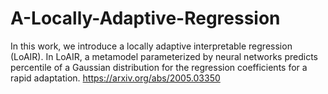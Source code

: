 # A-Locally-Adaptive-Regression
 In this work, we introduce a locally adaptive interpretable regression (LoAIR). In LoAIR, a metamodel parameterized by neural networks predicts percentile of a Gaussian distribution for the regression coefficients for a rapid adaptation.
https://arxiv.org/abs/2005.03350
